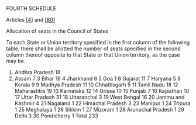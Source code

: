 FOURTH SCHEDULE


Articles [[4]](1) and [[80]](2)


Allocation of seats in the Council of States

To each State or Union territory specified in the first column of the following table, there shall be allotted the number of seats specified in the second column thereof opposite to that State or that Union territory, as the case may be.

1. Andhra Pradesh	18
2. Assam	7
3 Bihar	16
4 Jharkhand	6
5 Goa	1
6 Gujarat	11
7 Haryana	5
8 Kerala	9
9 Madhya Pradesh	11
10 Chhattisgarh	5
11 Tamil Nadu	18
12 Maharashtra	19
13 Karnataka	12
14 Orissa	10
15 Punjab	7
16 Rajasthan	10
17 Uttar Pradesh	31
18 Uttaranchal	3
19 West Bengal	16
20 Jammu and Kashmir	4
21 Nagaland	1
22 Himachal Pradesh	3
23 Manipur	1
24 Tripura	1
25 Meghalaya	1
26 Sikkim	1
27 Mizoram	1
28 Arunachal Pradesh	1
29 Delhi	3
30 Pondicherry	1
Total 233